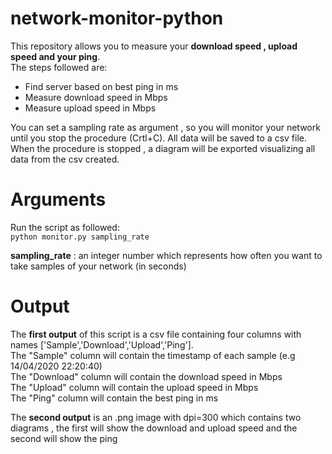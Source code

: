 # network-monitor-python
This repository allows you to measure your **download speed , upload speed and your ping**.  
The steps followed are:
* Find server based on best ping in ms
* Measure download speed in Mbps
* Measure upload speed in Mbps

You can set a sampling rate as argument , so you will monitor your network until you stop the procedure (Crtl+C).
All data will be saved to a csv file.
When the procedure is stopped , a diagram will be exported visualizing all data from the csv created.

# Arguments

Run the script as followed:  
`python monitor.py sampling_rate`  

**sampling_rate** : an integer number which represents how often you want to take samples of your network (in seconds)

# Output

The **first output** of this script is a csv file containing four columns with names ['Sample','Download','Upload','Ping'].\
The "Sample" column will contain the timestamp of each sample (e.g 14/04/2020 22:20:40)\
The "Download" column will contain the download speed in Mbps\
The "Upload" column will contain the upload speed in Mbps\
The "Ping" column will contain the best ping in ms

The **second output** is an .png image with dpi=300 which contains two diagrams , the first will show the download and upload speed and the second will show the ping
